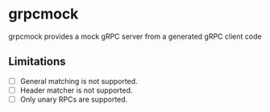 # grpcmock
grpcmock provides a mock gRPC server from a generated gRPC client code

## Limitations

- [ ] General matching is not supported.
- [ ] Header matcher is not supported.
- [ ] Only unary RPCs are supported.
